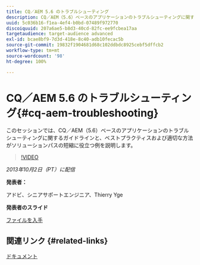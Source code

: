```yaml
---
title: CQ／AEM 5.6 のトラブルシューティング
description: CQ／AEM（5.6）ベースのアプリケーションのトラブルシューティングに関するガイドラインと、ベストプラクティスおよび適切な方法がソリューションパスの短縮に役立つ例を説明します。
uuid: 5c036b16-f1ea-4ef4-b0bd-07489f972770
discoiquuid: 207a6ae5-b8d3-40cd-82fc-ee9fcbea17aa
targetaudience: target-audience advanced
exl-id: bcae8bf9-7d3d-418e-8c40-adb10fecac5b
source-git-commit: 19832f1904681d68c102ddbdc8925cebf5dffcb2
workflow-type: tm+mt
source-wordcount: '98'
ht-degree: 100%

---
```


# CQ／AEM 5.6 のトラブルシューティング{#cq-aem-troubleshooting}

このセッションでは、CQ／AEM（5.6）ベースのアプリケーションのトラブルシューティングに関するガイドラインと、ベストプラクティスおよび適切な方法がソリューションパスの短縮に役立つ例を説明します。

>[!VIDEO](https://video.tv.adobe.com/v/19571/?quality=9)

*2013年10月2日（PT）に配信*

**発表者：**

アドビ、シニアサポートエンジニア、Thierry Yge

**発表者のスライド**

[ファイルを入手](assets/gems-cq-troubleshoot-ppt-2.pdf)

## 関連リンク {#related-links}

[ドキュメント](http://docs.adobe.com/docs/en/cq/current/howto/troubleshoot.html)
